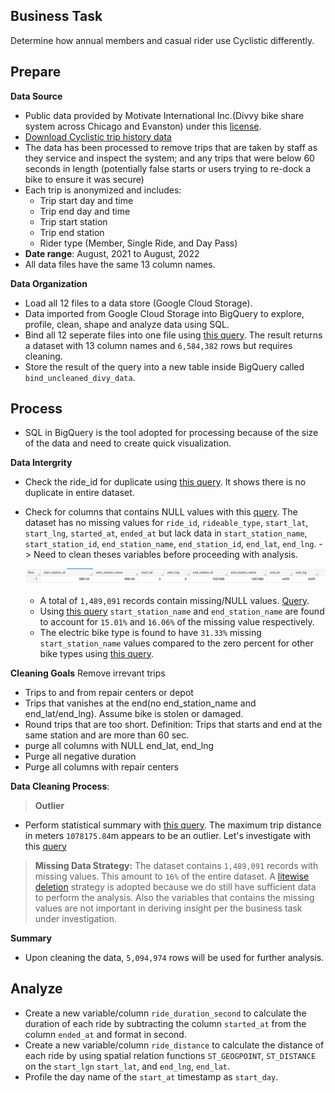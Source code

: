 ## Business Task
Determine how annual members and casual rider use Cyclistic differently.

## Prepare
**Data Source** 
* Public data provided by Motivate International Inc.(Divvy bike share system across Chicago and Evanston) under this [license](https://ride.divvybikes.com/data-license-agreement).
* [Download Cyclistic trip history data](https://divvy-tripdata.s3.amazonaws.com/index.html)
* The data has been processed to remove trips that are taken by staff as they service and inspect the system; and any trips that were below 60 seconds in length (potentially false starts or users trying to re-dock a bike to ensure it was secure)
* Each trip is anonymized and includes:
    * Trip start day and time
    * Trip end day and time
    * Trip start station
    * Trip end station
    * Rider type (Member, Single Ride, and Day Pass)
* **Date range**: August, 2021 to August, 2022
* All data files have the same 13 column names.

**Data Organization**
* Load all 12 files to a data store (Google Cloud Storage).
* Data imported from Google Cloud Storage into BigQuery to explore, profile, clean, shape and analyze data using SQL.
* Bind all 12 seperate files into one file using [this query](bind_query). The result returns a dataset with 13 column names and `6,584,382` rows but requires cleaning.
* Store the result of the query into a new table inside BigQuery called `bind_uncleaned_divy_data`.


## Process

* SQL in BigQuery is the tool adopted for processing because of the size of the data and need to create quick visualization.

**Data Intergrity**
* Check the ride_id for duplicate using [this query](https://github.com/decorouz/DataAnalysis-Portfolio/blob/main/Cyclistic-Case/duplicate_check.sql). It shows there is no duplicate in entire dataset.

* Check for columns that contains NULL values with this [query](https://github.com/decorouz/DataAnalysis-Portfolio/blob/main/Cyclistic-Case/columns_null_check.sql). The dataset has no missing values for `ride_id`, `rideable_type`, `start_lat`, `start_lng`, `started_at`, `ended_at` but lack data in `start_station_name`, `start_station_id`, `end_station_name`, `end_station_id`,  `end_lat`, `end_lng`. -> Need to clean theses variables before proceeding with analysis.

    ![image](Cyclistic-Case/viz/column_null_summary.png)
    - A total of `1,489,091` records contain missing/NULL values. [Query](https://github.com/decorouz/DataAnalysis-Portfolio/blob/main/Cyclistic-Case/columns_check.sql).  
    * Using [this query](https://github.com/decorouz/DataAnalysis-Portfolio/blob/main/Cyclistic-Case/check_null.sql) `start_station_name` and `end_station_name` are found to account for `15.01%` and `16.06%` of the missing value respectively.
    * The electric bike type is found to have `31.33%` missing `start_station_name` values compared to the zero percent for other bike types using [this query](https://github.com/decorouz/DataAnalysis-Portfolio/blob/main/Cyclistic-Case/check_null.sql).

**Cleaning Goals**
Remove irrevant trips
- Trips to and from repair centers or depot
- Trips that vanishes at the end(no end_station_name and end_lat/end_lng). Assume bike is stolen or damaged.
- Round trips that are too short. Definition: Trips that starts and end at the same station and are more than 60 sec.
- purge all columns with NULL end_lat, end_lng
- Purge all negative duration
- Purge all columns with repair centers

**Data Cleaning Process**:

>**Outlier** 
* Perform statistical summary with [this query](query). The maximum trip distance in meters `1078175.84`m appears to be an outlier. Let's investigate with this [query](query)

>**Missing Data Strategy:** The dataset contains `1,489,091` records with missing values. This amount to `16%` of the entire dataset. A [litewise deletion](https://humansofdata.atlan.com/2017/09/4-methods-missing-data/) strategy is adopted because we do still have sufficient data to perform the analysis. Also the variables that contains the missing values are not important in deriving insight per the business task under investigation.


**Summary**
* Upon cleaning the data, `5,094,974` rows will be used for further analysis.





## Analyze
* Create a new variable/column `ride_duration_second` to calculate the duration of each ride by subtracting the column `started_at` from the column `ended_at` and format in second.
* Create a new variable/column `ride_distance` to calculate the distance of each ride by using spatial relation functions `ST_GEOGPOINT`, `ST_DISTANCE` on the `start_lgn` `start_lat`, and `end_lng`, `end_lat`.
* Profile the day name of the `start_at` timestamp as `start_day`.






